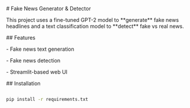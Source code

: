 \# Fake News Generator \& Detector



This project uses a fine-tuned GPT-2 model to \*\*generate\*\* fake news headlines and a text classification model to \*\*detect\*\* fake vs real news.



\## Features

\- Fake news text generation

\- Fake news detection

\- Streamlit-based web UI



\## Installation

```bash

pip install -r requirements.txt



